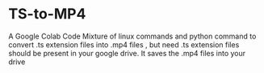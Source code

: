 # TS-to-MP4
A Google Colab Code Mixture of linux commands and python command to convert .ts extension files into .mp4 files , but need .ts extension files should be present in your google drive. It saves the .mp4 files into your drive
